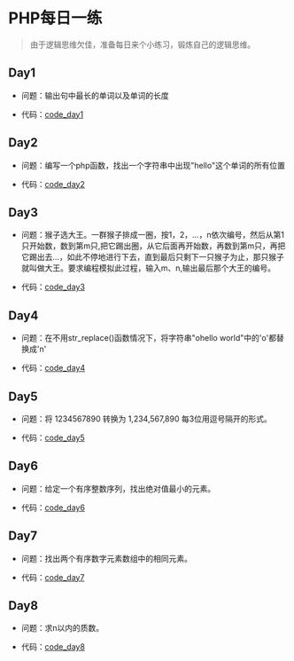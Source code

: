 # PHP每日一练
>由于逻辑思维欠佳，准备每日来个小练习，锻炼自己的逻辑思维。

## Day1

- 问题：输出句中最长的单词以及单词的长度

- 代码：[code_day1](/code/day1.php)

## Day2
- 问题：编写一个php函数，找出一个字符串中出现"hello"这个单词的所有位置

- 代码：[code_day2](/code/day2.php)

## Day3

- 问题：猴子选大王。一群猴子排成一圈，按1，2，...，n依次编号，然后从第1只开始数，数到第m只,把它踢出圈，从它后面再开始数，再数到第m只，再把它踢出去...，如此不停地进行下去，直到最后只剩下一只猴子为止，那只猴子就叫做大王。要求编程模拟此过程，输入m、n,输出最后那个大王的编号。

- 代码：[code_day3](/code/day3.php)

## Day4

- 问题：在不用str_replace()函数情况下，将字符串"ohello world"中的'o'都替换成'n'

- 代码：[code_day4](/code/day4.php)

## Day5

- 问题：将 1234567890 转换为 1,234,567,890 每3位用逗号隔开的形式。

- 代码：[code_day5](/code/day5.php)

## Day6

- 问题：给定一个有序整数序列，找出绝对值最小的元素。

- 代码：[code_day6](/code/day6.php)

## Day7

- 问题：找出两个有序数字元素数组中的相同元素。

- 代码：[code_day7](/code/day7.php)

## Day8

- 问题：求n以内的质数。

- 代码：[code_day8](/code/day8.php)